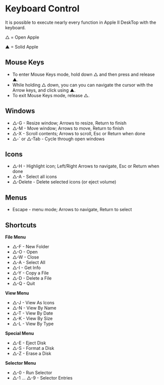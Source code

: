 # Keyboard Control

It is possible to execute nearly every function in Apple II DeskTop
with the keyboard.

△ = Open Apple

▲ = Solid Apple

## Mouse Keys

* To enter Mouse Keys mode, hold down △ and then press and release ▲.
* While holding △  down, you can you can navigate the cursor with the Arrow keys, and click using ▲.
* To exit Mouse Keys mode, release △.

## Windows

* △-G - Resize window; Arrows to resize, Return to finish
* △-M - Move window; Arrows to move, Return to finish
* △-X - Scroll contents; Arrows to scroll, Esc or Return when done
* △-` or △-Tab - Cycle through open windows

## Icons

* △-H - Highlight icon; Left/Right Arrows to navigate, Esc or Return when done
* △-A - Select all icons
* △-Delete - Delete selected icons (or eject volume)

## Menus

* Escape - menu mode; Arrows to navigate, Return to select

## Shortcuts

__File Menu__
* △-F - New Folder
* △-O - Open
* △-W - Close
* △-A - Select All
* △-I - Get Info
* △-Y - Copy a File
* △-D - Delete a File
* △-Q - Quit

__View Menu__
* △-J - View As Icons
* △-N - View By Name
* △-T - View By Date
* △-K - View By Size
* △-L - View By Type

__Special Menu__
* △-E - Eject Disk
* △-S - Format a Disk
* △-Z - Erase a Disk

__Selector Menu__
* △-0 - Run Selector
* △-1 ... △-9 - Selector Entries
